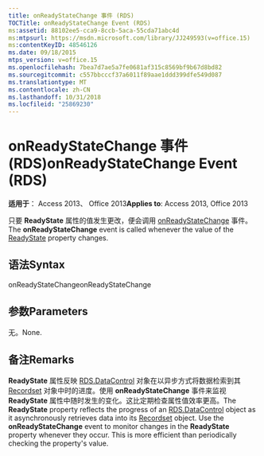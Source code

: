 ```yaml
---
title: onReadyStateChange 事件 (RDS)
TOCTitle: onReadyStateChange Event (RDS)
ms:assetid: 88102ee5-cca9-8ccb-5aca-55cda71abc4d
ms:mtpsurl: https://msdn.microsoft.com/library/JJ249593(v=office.15)
ms:contentKeyID: 48546126
ms.date: 09/18/2015
mtps_version: v=office.15
ms.openlocfilehash: 7bea7d7ae5a7fe0681af315c8569bf9b67d8bd82
ms.sourcegitcommit: c557bbcccf37a6011f89aae1ddd399dfe549d087
ms.translationtype: MT
ms.contentlocale: zh-CN
ms.lasthandoff: 10/31/2018
ms.locfileid: "25869230"
---
```

# <a name="onreadystatechange-event-rds"></a><span data-ttu-id="34528-102">onReadyStateChange 事件 (RDS)</span><span class="sxs-lookup"><span data-stu-id="34528-102">onReadyStateChange Event (RDS)</span></span>


<span data-ttu-id="34528-103">**适用于**： Access 2013、 Office 2013</span><span class="sxs-lookup"><span data-stu-id="34528-103">**Applies to**: Access 2013, Office 2013</span></span>


<span data-ttu-id="34528-104">只要 **ReadyState** 属性的值发生更改，便会调用 [onReadyStateChange](readystate-property-rds.md) 事件。</span><span class="sxs-lookup"><span data-stu-id="34528-104">The **onReadyStateChange** event is called whenever the value of the [ReadyState](readystate-property-rds.md) property changes.</span></span>

## <a name="syntax"></a><span data-ttu-id="34528-105">语法</span><span class="sxs-lookup"><span data-stu-id="34528-105">Syntax</span></span>

<span data-ttu-id="34528-106">onReadyStateChange</span><span class="sxs-lookup"><span data-stu-id="34528-106">onReadyStateChange</span></span>

## <a name="parameters"></a><span data-ttu-id="34528-107">参数</span><span class="sxs-lookup"><span data-stu-id="34528-107">Parameters</span></span>

<span data-ttu-id="34528-108">无。</span><span class="sxs-lookup"><span data-stu-id="34528-108">None.</span></span>

## <a name="remarks"></a><span data-ttu-id="34528-109">备注</span><span class="sxs-lookup"><span data-stu-id="34528-109">Remarks</span></span>

<span data-ttu-id="34528-p101">**ReadyState** 属性反映 [RDS.DataControl](datacontrol-object-rds.md) 对象在以异步方式将数据检索到其 [Recordset](recordset-object-ado.md) 对象中时的进度。使用 **onReadyStateChange** 事件来监视 **ReadyState** 属性中随时发生的变化。这比定期检查属性值效率更高。</span><span class="sxs-lookup"><span data-stu-id="34528-p101">The **ReadyState** property reflects the progress of an [RDS.DataControl](datacontrol-object-rds.md) object as it asynchronously retrieves data into its [Recordset](recordset-object-ado.md) object. Use the **onReadyStateChange** event to monitor changes in the **ReadyState** property whenever they occur. This is more efficient than periodically checking the property's value.</span></span>

